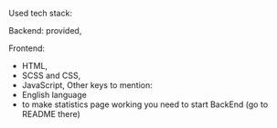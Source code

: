 Used tech stack:

Backend: provided,

Frontend:
- HTML,
- SCSS and CSS,
- JavaScript,
Other keys to mention:
- English language
- to make statistics page working you need to start BackEnd (go to README there)
